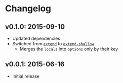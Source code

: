 # Changelog

## v0.1.0: 2015-09-10

- Updated dependencies
- Switched from [`extend`](http://npm.im/extend) to [`extend-shallow`](http://npm.im/extend-shallow)
  - Merges the `locals` into `options` only by their key

## v0.0.1: 2015-06-16

- Initial release
